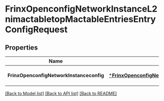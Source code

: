 # FrinxOpenconfigNetworkInstanceL2nimactabletopMactableEntriesEntryConfigRequest

## Properties
Name | Type | Description | Notes
------------ | ------------- | ------------- | -------------
**FrinxOpenconfigNetworkInstanceconfig** | [***FrinxOpenconfigNetworkInstanceL2nimactabletopMactableEntriesEntryConfig**](frinx.openconfig.network.instance.l2nimactabletop.mactable.entries.entry.Config.md) |  | [optional] [default to null]

[[Back to Model list]](../README.md#documentation-for-models) [[Back to API list]](../README.md#documentation-for-api-endpoints) [[Back to README]](../README.md)



